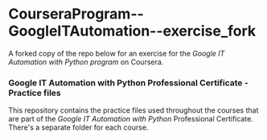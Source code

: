 # CourseraProgram--GoogleITAutomation--exercise_fork

A forked copy of the repo below for an exercise for the _Google IT Automation with Python program_ on Coursera.


### Google IT Automation with Python Professional Certificate - Practice files

This repository contains the practice files used throughout the courses that are
part of the _Google IT Automation with Python_ Professional Certificate. There's a separate folder for each course.

